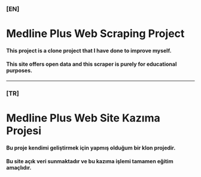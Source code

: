 
### [EN]
# Medline Plus Web Scraping Project

#### This project is a clone project that I have done to improve myself.
#### This site offers open data and this scraper is purely for educational purposes.


---

### [TR]
# Medline Plus Web Site Kazıma Projesi

#### Bu proje kendimi geliştirmek için yapmış olduğum bir klon projedir.
#### Bu site açık veri sunmaktadır ve bu kazıma işlemi tamamen eğitim amaçlıdır. 

